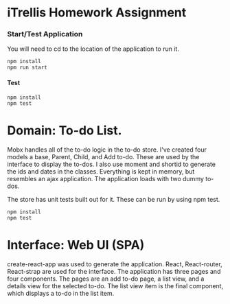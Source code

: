 # iTrellis Homework Assignment

### Start/Test Application

You will need to cd to the location of the application to run it.

```
npm install
npm run start
```

#### Test
```
npm install
npm test
```

# Domain: To-do List. 

Mobx handles all of the to-do logic in the to-do store. I've created four models a base, Parent, Child, and Add to-do. These are used by the interface to display the to-dos. I also use moment and shortid to generate the ids and dates in the classes. Everything is kept in memory, but resembles an ajax application. The application loads with two dummy to-dos.

The store has unit tests built out for it. These can be run by using npm test. 

```
npm install
npm test
```
# Interface: Web UI (SPA) 

create-react-app was used to generate the application. React, React-router, React-strap are used for the interface. The application has three pages and four components. The pages are an add to-do page, a list view, and a details view for the selected to-do. The list view item is the final component, which displays a to-do in the list item.  